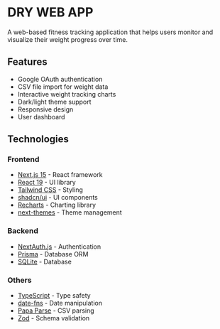 # DRY WEB APP

A web-based fitness tracking application that helps users monitor and visualize their weight progress over time.

## Features

- Google OAuth authentication
- CSV file import for weight data
- Interactive weight tracking charts
- Dark/light theme support
- Responsive design
- User dashboard

## Technologies

### Frontend

- [Next.js 15](https://nextjs.org/) - React framework
- [React 19](https://react.dev/) - UI library
- [Tailwind CSS](https://tailwindcss.com/) - Styling
- [shadcn/ui](https://ui.shadcn.com/) - UI components
- [Recharts](https://recharts.org/) - Charting library
- [next-themes](https://github.com/pacocoursey/next-themes) - Theme management

### Backend

- [NextAuth.js](https://next-auth.js.org/) - Authentication
- [Prisma](https://www.prisma.io/) - Database ORM
- [SQLite](https://www.sqlite.org/) - Database

### Others

- [TypeScript](https://www.typescriptlang.org/) - Type safety
- [date-fns](https://date-fns.org/) - Date manipulation
- [Papa Parse](https://www.papaparse.com/) - CSV parsing
- [Zod](https://zod.dev/) - Schema validation
